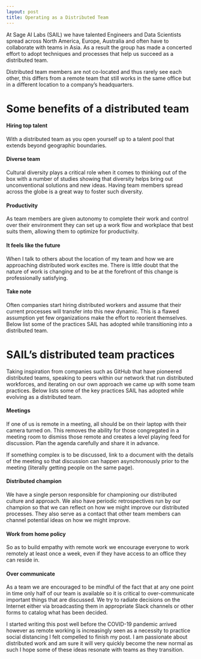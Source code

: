 ```yaml
---
layout: post
title: Operating as a Distributed Team
---
```


At Sage AI Labs (SAIL) we have talented Engineers and Data Scientists spread across North America, Europe, Australia and often have to collaborate with teams in Asia. As a result the group has made a concerted effort to adopt techniques and processes that help us succeed as a distributed team.

Distributed team members are not co-located and thus rarely see each other, this differs from a remote team that still works in the same office but in a different location to a company’s headquarters.

# Some benefits of a distributed team
#### Hiring top talent
With a distributed team as you open yourself up to a talent pool that extends beyond geographic boundaries.

#### Diverse team
Cultural diversity plays a critical role when it comes to thinking out of the box with a number of studies showing that diversity helps bring out unconventional solutions and new ideas.  Having team members spread across the globe is a great way to foster such diversity.

#### Productivity
As team members are given autonomy to complete their work and control over their environment they can set up a work flow and workplace that best suits them, allowing them to optimize for productivity.

#### It feels like the future
When I talk to others about the location of my team and how we are approaching distributed work excites me. There is little doubt that the nature of work is changing and to be at the forefront of this change is professionally satisfying.

#### Take note
Often companies start hiring distributed workers and assume that their current processes will transfer into this new dynamic. This is a flawed assumption yet few organizations make the effort to reorient themselves. Below list some of the practices SAIL has adopted while transitioning into a distributed team.

# SAIL’s distributed team practices
Taking inspiration from companies such as GitHub that have pioneered distributed teams, speaking to peers within our network that run distributed workforces, and iterating on our own approach we came up with some team practices. Below lists some of the key practices SAIL has adopted while evolving as a distributed team.

#### Meetings
If one of us is remote in a meeting, all should be on their laptop with their camera turned on. This removes the ability for those congregated in a meeting room to dismiss those remote and creates a level playing feed for discussion. Plan the agenda carefully and share it in advance.

If something complex is to be discussed, link to a document with the details of the meeting so that discussion can happen asynchronously prior to the meeting (literally getting people on the same page).

#### Distributed champion
We have a single person responsible for championing our distributed culture and approach. We also have periodic retrospectives run by our champion so that we can reflect on how we might improve our distributed processes. They also serve as a contact that other team members can channel potential ideas on how we might improve.

#### Work from home policy
So as to build empathy with remote work we encourage everyone to work remotely at least once a week, even if they have access to an office they can reside in.

#### Over communicate
As a team we are encouraged to be mindful of the fact that at any one point in time only half of our team is available so it is critical to over-communicate important things that are discussed. We try to radiate decisions on the Internet either via broadcasting them in appropriate Slack channels or other forms to catalog what has been decided.

I started writing this post well before the COVID-19 pandemic arrived however as remote working is increasingly seen as a necessity to practice social distancing I felt compelled to finish my post. I am passionate about distributed work and am sure it will very quickly become the new normal as such I hope some of these ideas resonate with teams as they transition.
